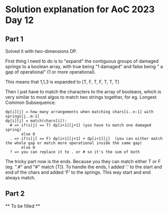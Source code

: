 # Solution explanation for AoC 2023 Day 12

## Part 1

Solved it with two-dimensions DP.

First thing I need to do is to "expand" the contiguous groups of damaged springs to a boolean array, with true being "1 damaged" and false being " a gap of operational" (1 or more operational).

This means that 1,1,3 is expanded to [T, F, T, F, T, T, T]

Then I just have to match the characters to the array of booleans, which is very similar to most algos to match two strings together, for eg. Longest Common Subsequence.

```
dp[i][j] = how many arrangements when matching chars[i..n-1] with springs[j..m-1]
dp[i][j] = match(chars[i]):
  # => if(s[j] == T) dp[i+1][j+1] (you have to match one damaged spring)
       else 0
  . => if(s[j] == F) dp[i+1][j+1] + dp[i+1][j]  (you can either match the whole gap or match more operational inside the same gap)
       else 0
  ? => you can replace it to . or # so it's the sum of both
```

The tricky part now is the ends. Because you they can match either T or F (eg. ".#" and "#" match [T]). To handle the ends, I added '.' to the start and end of the chars and added 'F' to the springs. This way start and end always match.

## Part 2

** To be filled **
